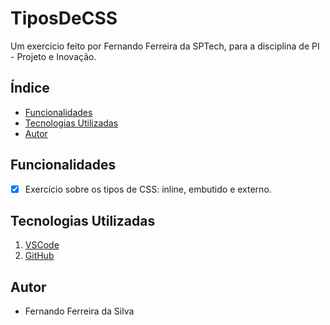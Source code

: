 # TiposDeCSS
<p> Um exercício feito por Fernando Ferreira da SPTech, para a disciplina de PI - Projeto e Inovação. </p>

## Índice
- <a href="#funcionalidades"> Funcionalidades </a>
- <a href="#tecnologias-utilizadas"> Tecnologias Utilizadas </a> 
- <a href="#autor"> Autor </a> 

## Funcionalidades
- [x] Exercício sobre os tipos de CSS: inline, embutido e externo.

## Tecnologias Utilizadas
1. [VSCode](https://code.visualstudio.com)
2. [GitHub](https://github.com)

## Autor
- Fernando Ferreira da Silva 